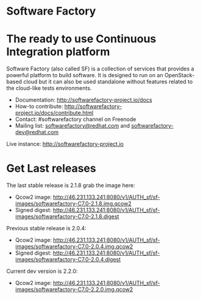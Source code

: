 Software Factory
================

# The ready to use Continuous Integration platform

Software Factory (also called SF) is a collection of services that provides
a powerful platform to build software. It is designed to
run on an OpenStack-based cloud but it can also be used standalone
without features related to the cloud-like tests environments.

* Documentation: http://softwarefactory-project.io/docs
* How-to contribute: http://softwarefactory-project.io/docs/contribute.html
* Contact: #softwarefactory channel on Freenode
* Mailing list: softwarefactory@redhat.com and softwarefactory-dev@redhat.com

Live instance: http://softwarefactory-project.io

# Get Last releases

The last stable release is 2.1.8 grab the image here:

* Qcow2 image: http://46.231.133.241:8080/v1/AUTH_sf/sf-images/softwarefactory-C7.0-2.1.8.img.qcow2
* Signed digest: http://46.231.133.241:8080/v1/AUTH_sf/sf-images/softwarefactory-C7.0-2.1.8.digest

Previous stable release is 2.0.4:

* Qcow2 image: http://46.231.133.241:8080/v1/AUTH_sf/sf-images/softwarefactory-C7.0-2.0.4.img.qcow2
* Signed digest: http://46.231.133.241:8080/v1/AUTH_sf/sf-images/softwarefactory-C7.0-2.0.4.digest

Current dev version is 2.2.0:

* Qcow2 image: http://46.231.133.241:8080/v1/AUTH_sf/sf-images/softwarefactory-C7.0-2.2.0.img.qcow2
